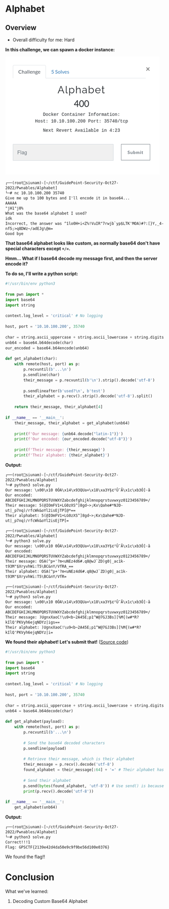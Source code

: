 # Alphabet

## Overview

- Overall difficulty for me: Hard

**In this challenge, we can spawn a docker instance:**

![](https://raw.githubusercontent.com/siunam321/CTF-Writeups/main/GuidePoint-Security-Oct27-2022/images/Pasted%20image%2020221028075831.png)

```
┌──(root🌸siunam)-[~/ctf/GuidePoint-Security-Oct27-2022/Pwnables/Alphabet]
└─# nc 10.10.100.200 35740
Give me up to 100 bytes and I'll encode it in base64...
AAAAA
"jH1"j0%
What was the base64 alphabet I used?
idk
Incorrect, the answer was ^1lo0H+i<Z%!VuIR"7rwjb`yp$LTK'MOA)#?:[}Y,_4-nf5;>q8DWz~/adEJg\@m=
Good bye
```

**That base64 alphabet looks like custom, as normally base64 don't have special characters except `+/=`.**

**Hmm... What if I base64 decode my message first, and then the server encode it?**

**To do so, I'll write a python script:**
```py
#!/usr/bin/env python3

from pwn import *
import base64
import string

context.log_level = 'critical' # No logging

host, port = '10.10.100.200', 35740

char = string.ascii_uppercase + string.ascii_lowercase + string.digits + '+/'
unb64 = base64.b64decode(char)
our_encoded = base64.b64encode(unb64)

def get_alphabet(char):
	with remote(host, port) as p:
		p.recvuntil(b'...\n')
		p.sendline(char)
		their_message = p.recvuntil(b'\n').strip().decode('utf-8')
		
		p.sendlineafter(b'used?\n', b'test')
		their_alphabet = p.recv().strip().decode('utf-8').split()

	return their_message, their_alphabet[4]

if __name__ == '__main__':
	their_message, their_alphabet = get_alphabet(unb64)

	print(f'Our message: {unb64.decode("latin-1")}')
	print(f'Our encoded: {our_encoded.decode("utf-8")}')

	print(f'Their message: {their_message}')
	print(f'Their alphabet: {their_alphabet}')
```

**Output:**
```
┌──(root🌸siunam)-[~/ctf/GuidePoint-Security-Oct27-2022/Pwnables/Alphabet]
└─# python3 solve.py
Our message: \x00\x10 0ÓA\x14\x93QUa×\x18\xa3Y§¢²Û¯Ã\x1c\xb3Ó]·ã
Our encoded: ABCDEFGHIJKLMNOPQRSTUVWXYZabcdefghijklmnopqrstuvwxyz0123456789+/
Their message: 5(@IOmFV1+LG0zXS^]8gd~>;Kx\Qahe#*NJD-ut|_p7nq)/rfcWk&oYl2isEjTP[@*==
Their alphabet: 5(@IOmFV1+LG0zXS^]8gd~>;Kx\Qahe#*NJD-ut|_p7nq)/rfcWk&oYl2isEjTP[=
                                                                                                           
┌──(root🌸siunam)-[~/ctf/GuidePoint-Security-Oct27-2022/Pwnables/Alphabet]
└─# python3 solve.py
Our message: \x00\x10 0ÓA\x14\x93QUa×\x18\xa3Y§¢²Û¯Ã\x1c\xb3Ó]·ã
Our encoded: ABCDEFGHIJKLMNOPQRSTUVWXYZabcdefghijklmnopqrstuvwxyz0123456789+/
Their message: OSA(^p+'?m<uNEz4d6#.q8@wJ`ZD)g0|_ac1k-t93M"$XryvhWi:T5\BC&nY/VfRA_==
Their alphabet: OSA(^p+'?m<uNEz4d6#.q8@wJ`ZD)g0|_ac1k-t93M"$XryvhWi:T5\BC&nY/VfR=
                                                                                                           
┌──(root🌸siunam)-[~/ctf/GuidePoint-Security-Oct27-2022/Pwnables/Alphabet]
└─# python3 solve.py
Our message: \x00\x10 0ÓA\x14\x93QUa×\x18\xa3Y§¢²Û¯Ã\x1c\xb3Ó]·ã
Our encoded: ABCDEFGHIJKLMNOPQRSTUVWXYZabcdefghijklmnopqrstuvwxyz0123456789+/
Their message: )UgnxXaoC!\u9<b~2A45E;p1^W@7GJ3Bs][%M{(w#*R?kIlQ'PKVyh6ejqNDYz|igs==
Their alphabet: )UgnxXaoC!\u9<b~2A45E;p1^W@7GJ3Bs][%M{(w#*R?kIlQ'PKVyh6ejqNDYz|i=
```

**We found their alphabet! Let's submit that!** ([Source code](https://github.com/siunam321/CTF-Writeups/blob/main/GuidePoint-Security-Oct27-2022/Pwnables/Alphabet/solve.py))
```py
#!/usr/bin/env python3

from pwn import *
import base64
import string

context.log_level = 'critical' # No logging

host, port = '10.10.100.200', 35740

char = string.ascii_uppercase + string.ascii_lowercase + string.digits + '+/'
unb64 = base64.b64decode(char)

def get_alphabet(payload):
	with remote(host, port) as p:
		p.recvuntil(b'...\n')

		# Send the base64 decoded characters
		p.sendline(payload)

		# Retrieve their message, which is their alphabet
		their_message = p.recv().decode('utf-8')
		found_alphabet = their_message[:64] + '=' # Their alphabet has an extra '='

		# Send their alphabet
		p.send(bytes(found_alphabet, 'utf-8')) # Use send() is because it doesn't contain the new line character(\n)
 		print(p.recv().decode('utf-8'))

if __name__ == '__main__':
	get_alphabet(unb64)
```

**Output:**
```
┌──(root🌸siunam)-[~/ctf/GuidePoint-Security-Oct27-2022/Pwnables/Alphabet]
└─# python3 solve.py
Correct!!!1
Flag: GPSCTF{2139e42d4da50e9c9f9be56d100e0376}
```

We found the flag!!

# Conclusion

What we've learned:

1. Decoding Custom Base64 Alphabet
